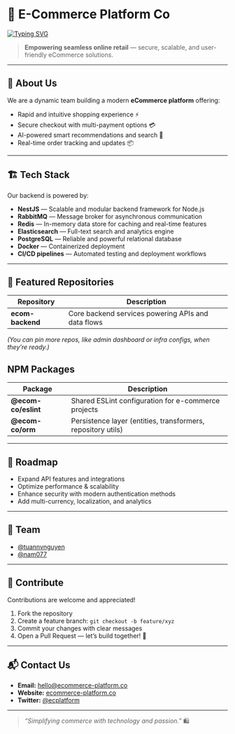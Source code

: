 # 🛒 E-Commerce Platform Co
[![Typing SVG](https://readme-typing-svg.herokuapp.com?font=Fira+Code&pause=1000&multiline=true&width=435&lines=Hello+from+E-Commerce+Platform+Co)](https://git.io/typing-svg)
>  **Empowering seamless online retail** — secure, scalable, and user-friendly eCommerce solutions.

---

## 🌟 About Us
We are a dynamic team building a modern **eCommerce platform** offering:
- Rapid and intuitive shopping experience ⚡  
- Secure checkout with multi-payment options 💳  
- AI-powered smart recommendations and search 🤖  
- Real-time order tracking and updates 📦

---

## 🏗 Tech Stack
Our backend is powered by:
- **NestJS** — Scalable and modular backend framework for Node.js  
- **RabbitMQ** — Message broker for asynchronous communication  
- **Redis** — In-memory data store for caching and real-time features  
- **Elasticsearch** — Full-text search and analytics engine  
- **PostgreSQL** — Reliable and powerful relational database  
- **Docker** — Containerized deployment  
- **CI/CD pipelines** — Automated testing and deployment workflows

---

## 📂 Featured Repositories
| Repository | Description |
|------------|-------------|
| **ecom-backend** | Core backend services powering APIs and data flows |

*(You can pin more repos, like admin dashboard or infra configs, when they’re ready.)*

##  NPM Packages
| Package | Description |
|---------|-------------|
| **@ecom-co/eslint** | Shared ESLint configuration for e-commerce projects |
| **@ecom-co/orm**     | Persistence layer (entities, transformers, repository utils) |
---

## 📅 Roadmap
- Expand API features and integrations  
- Optimize performance & scalability  
- Enhance security with modern authentication methods  
- Add multi-currency, localization, and analytics

---

## 👥 Team
- [@tuannvnguyen](https://github.com/tuannvnguyen)
- [@nam077](https://github.com/nam077)

---

## 🤝 Contribute
Contributions are welcome and appreciated!
1. Fork the repository  
2. Create a feature branch: `git checkout -b feature/xyz`  
3. Commit your changes with clear messages  
4. Open a Pull Request — let’s build together! 🚀

---

## 📬 Contact Us
- **Email:** hello@ecommerce-platform.co  
- **Website:** [ecommerce-platform.co](https://ecommerce-platform.co)  
- **Twitter:** [@ecplatform](https://twitter.com/ecplatform)  

---

> _“Simplifying commerce with technology and passion.”_ 🛍️
